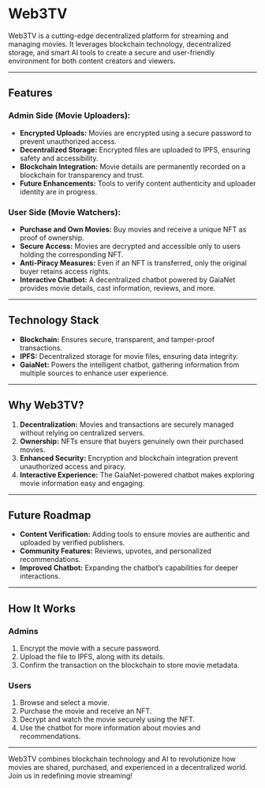 # Web3TV  

Web3TV is a cutting-edge decentralized platform for streaming and managing movies. It leverages blockchain technology, decentralized storage, and smart AI tools to create a secure and user-friendly environment for both content creators and viewers.  

---

## Features  

### **Admin Side (Movie Uploaders):**  
- **Encrypted Uploads:** Movies are encrypted using a secure password to prevent unauthorized access.  
- **Decentralized Storage:** Encrypted files are uploaded to IPFS, ensuring safety and accessibility.  
- **Blockchain Integration:** Movie details are permanently recorded on a blockchain for transparency and trust.  
- **Future Enhancements:** Tools to verify content authenticity and uploader identity are in progress.  

### **User Side (Movie Watchers):**  
- **Purchase and Own Movies:** Buy movies and receive a unique NFT as proof of ownership.  
- **Secure Access:** Movies are decrypted and accessible only to users holding the corresponding NFT.  
- **Anti-Piracy Measures:** Even if an NFT is transferred, only the original buyer retains access rights.  
- **Interactive Chatbot:** A decentralized chatbot powered by GaiaNet provides movie details, cast information, reviews, and more.  

---

## Technology Stack  

- **Blockchain:** Ensures secure, transparent, and tamper-proof transactions.  
- **IPFS:** Decentralized storage for movie files, ensuring data integrity.  
- **GaiaNet:** Powers the intelligent chatbot, gathering information from multiple sources to enhance user experience.  

---

## Why Web3TV?  

1. **Decentralization:** Movies and transactions are securely managed without relying on centralized servers.  
2. **Ownership:** NFTs ensure that buyers genuinely own their purchased movies.  
3. **Enhanced Security:** Encryption and blockchain integration prevent unauthorized access and piracy.  
4. **Interactive Experience:** The GaiaNet-powered chatbot makes exploring movie information easy and engaging.  

---

## Future Roadmap  

- **Content Verification:** Adding tools to ensure movies are authentic and uploaded by verified publishers.  
- **Community Features:** Reviews, upvotes, and personalized recommendations.  
- **Improved Chatbot:** Expanding the chatbot’s capabilities for deeper interactions.  

---

## How It Works  

### Admins  
1. Encrypt the movie with a secure password.  
2. Upload the file to IPFS, along with its details.  
3. Confirm the transaction on the blockchain to store movie metadata.  

### Users  
1. Browse and select a movie.  
2. Purchase the movie and receive an NFT.  
3. Decrypt and watch the movie securely using the NFT.  
4. Use the chatbot for more information about movies and recommendations.  

---

Web3TV combines blockchain technology and AI to revolutionize how movies are shared, purchased, and experienced in a decentralized world. Join us in redefining movie streaming!  

